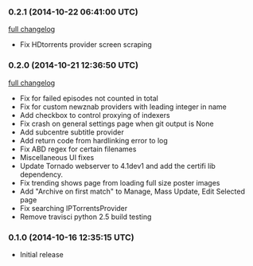 ### 0.2.1 (2014-10-22 06:41:00 UTC)

[full changelog](https://github.com/SiCKRAGETV/SickRage/compare/release_0.2.0...release_0.2.1)

* Fix HDtorrents provider screen scraping

### 0.2.0 (2014-10-21 12:36:50 UTC)

[full changelog](https://github.com/SiCKRAGETV/SickRage/compare/release_0.1.0...release_0.2.0)

* Fix for failed episodes not counted in total
* Fix for custom newznab providers with leading integer in name
* Add checkbox to control proxying of indexers
* Fix crash on general settings page when git output is None
* Add subcentre subtitle provider
* Add return code from hardlinking error to log
* Fix ABD regex for certain filenames
* Miscellaneous UI fixes
* Update Tornado webserver to 4.1dev1 and add the certifi lib dependency.
* Fix trending shows page from loading full size poster images
* Add "Archive on first match" to Manage, Mass Update, Edit Selected page
* Fix searching IPTorrentsProvider
* Remove travisci python 2.5 build testing


### 0.1.0 (2014-10-16 12:35:15 UTC)

* Initial release